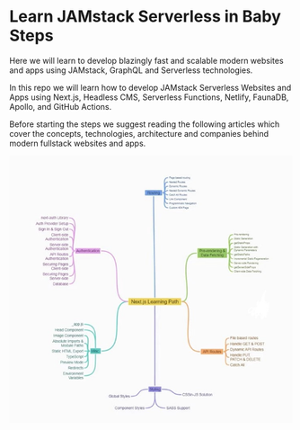 # Learn JAMstack Serverless in Baby Steps

Here we will learn to develop blazingly fast and scalable modern websites and apps using JAMstack, GraphQL and Serverless technologies.

In this repo we will learn how to develop JAMstack Serverless Websites and Apps using Next.js, Headless CMS, Serverless Functions, Netlify, FaunaDB, Apollo, and GitHub Actions.

Before starting the steps we suggest reading the following articles which cover the concepts, technologies, architecture and companies behind modern fullstack websites and apps.

<img src="./Next.jpg" />
